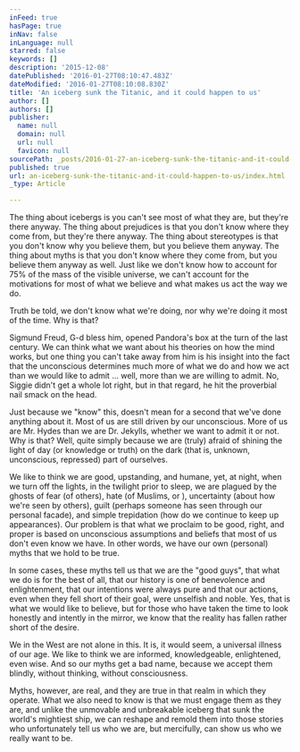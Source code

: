 ```yaml
---
inFeed: true
hasPage: true
inNav: false
inLanguage: null
starred: false
keywords: []
description: '2015-12-08'
datePublished: '2016-01-27T08:10:47.483Z'
dateModified: '2016-01-27T08:10:08.830Z'
title: 'An iceberg sunk the Titanic, and it could happen to us'
author: []
authors: []
publisher:
  name: null
  domain: null
  url: null
  favicon: null
sourcePath: _posts/2016-01-27-an-iceberg-sunk-the-titanic-and-it-could-happen-to-us.md
published: true
url: an-iceberg-sunk-the-titanic-and-it-could-happen-to-us/index.html
_type: Article

---
```

The thing about icebergs is you can't see most of what they are, but they're there anyway. The thing about prejudices is that you don't know where they come from, but they're there anyway. The thing about stereotypes is that you don't know why you believe them, but you believe them anyway. The thing about myths is that you don't know where they come from, but you believe them anyway as well. Just like we don't know how to account for 75% of the mass of the visible universe, we can't account for the motivations for most of what we believe and what makes us act the way we do.

Truth be told, we don't know what we're doing, nor why we're doing it most of the time. Why is that?

Sigmund Freud, G-d bless him, opened Pandora's box at the turn of the last century. We can think what we want about his theories on how the mind works, but one thing you can't take away from him is his insight into the fact that the unconscious determines much more of what we do and how we act than we would like to admit ... well, more than we are willing to admit. No, Siggie didn't get a whole lot right, but in that regard, he hit the proverbial nail smack on the head.

Just because we "know" this, doesn't mean for a second that we've done anything about it. Most of us are still driven by our unconscious. More of us are Mr. Hydes than we are Dr. Jekylls, whether we want to admit it or not. Why is that? Well, quite simply because we are (truly) afraid of shining the light of day (or knowledge or truth) on the dark (that is, unknown, unconscious, repressed) part of ourselves.

We like to think we are good, upstanding, and humane, yet, at night, when we turn off the lights, in the twilight prior to sleep, we are plagued by the ghosts of fear (of others), hate (of Muslims, or ), uncertainty (about how we're seen by others), guilt (perhaps someone has seen through our personal facade), and simple trepidation (how do we continue to keep up appearances). Our problem is that what we proclaim to be good, right, and proper is based on unconscious assumptions and beliefs that most of us don't even know we have. In other words, we have our own (personal) myths that we hold to be true.

In some cases, these myths tell us that we are the "good guys", that what we do is for the best of all, that our history is one of benevolence and enlightenment, that our intentions were always pure and that our actions, even when they fell short of their goal, were unselfish and noble. Yes, that is what we would like to believe, but for those who have taken the time to look honestly and intently in the mirror, we know that the reality has fallen rather short of the desire.

We in the West are not alone in this. It is, it would seem, a universal illness of our age. We like to think we are informed, knowledgeable, enlightened, even wise. And so our myths get a bad name, because we accept them blindly, without thinking, without consciousness.

Myths, however, are real, and they are true in that realm in which they operate. What we also need to know is that we must engage them as they are, and unlike the unmovable and unbreakable iceberg that sunk the world's mightiest ship, we can reshape and remold them into those stories who unfortunately tell us who we are, but mercifully, can show us who we really want to be.